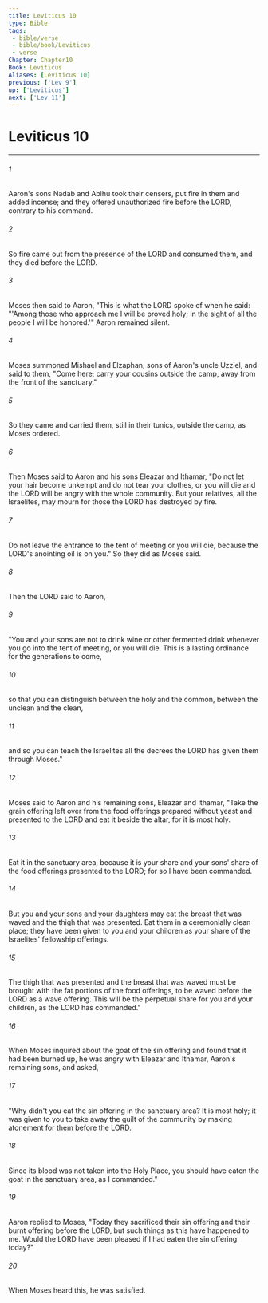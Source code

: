 ```yaml
---
title: Leviticus 10
type: Bible
tags:
 - bible/verse
 - bible/book/Leviticus
 - verse
Chapter: Chapter10
Book: Leviticus
Aliases: [Leviticus 10]
previous: ['Lev 9']
up: ['Leviticus']
next: ['Lev 11']
---
```

# Leviticus 10

***


###### 1 
Aaron's sons Nadab and Abihu took their censers, put fire in them and added incense; and they offered unauthorized fire before the LORD, contrary to his command. 

###### 2 
So fire came out from the presence of the LORD and consumed them, and they died before the LORD. 

###### 3 
Moses then said to Aaron, "This is what the LORD spoke of when he said: "'Among those who approach me I will be proved holy; in the sight of all the people I will be honored.'" Aaron remained silent. 

###### 4 
Moses summoned Mishael and Elzaphan, sons of Aaron's uncle Uzziel, and said to them, "Come here; carry your cousins outside the camp, away from the front of the sanctuary." 

###### 5 
So they came and carried them, still in their tunics, outside the camp, as Moses ordered. 

###### 6 
Then Moses said to Aaron and his sons Eleazar and Ithamar, "Do not let your hair become unkempt and do not tear your clothes, or you will die and the LORD will be angry with the whole community. But your relatives, all the Israelites, may mourn for those the LORD has destroyed by fire. 

###### 7 
Do not leave the entrance to the tent of meeting or you will die, because the LORD's anointing oil is on you." So they did as Moses said. 

###### 8 
Then the LORD said to Aaron, 

###### 9 
"You and your sons are not to drink wine or other fermented drink whenever you go into the tent of meeting, or you will die. This is a lasting ordinance for the generations to come, 

###### 10 
so that you can distinguish between the holy and the common, between the unclean and the clean, 

###### 11 
and so you can teach the Israelites all the decrees the LORD has given them through Moses." 

###### 12 
Moses said to Aaron and his remaining sons, Eleazar and Ithamar, "Take the grain offering left over from the food offerings prepared without yeast and presented to the LORD and eat it beside the altar, for it is most holy. 

###### 13 
Eat it in the sanctuary area, because it is your share and your sons' share of the food offerings presented to the LORD; for so I have been commanded. 

###### 14 
But you and your sons and your daughters may eat the breast that was waved and the thigh that was presented. Eat them in a ceremonially clean place; they have been given to you and your children as your share of the Israelites' fellowship offerings. 

###### 15 
The thigh that was presented and the breast that was waved must be brought with the fat portions of the food offerings, to be waved before the LORD as a wave offering. This will be the perpetual share for you and your children, as the LORD has commanded." 

###### 16 
When Moses inquired about the goat of the sin offering and found that it had been burned up, he was angry with Eleazar and Ithamar, Aaron's remaining sons, and asked, 

###### 17 
"Why didn't you eat the sin offering in the sanctuary area? It is most holy; it was given to you to take away the guilt of the community by making atonement for them before the LORD. 

###### 18 
Since its blood was not taken into the Holy Place, you should have eaten the goat in the sanctuary area, as I commanded." 

###### 19 
Aaron replied to Moses, "Today they sacrificed their sin offering and their burnt offering before the LORD, but such things as this have happened to me. Would the LORD have been pleased if I had eaten the sin offering today?" 

###### 20 
When Moses heard this, he was satisfied. 
